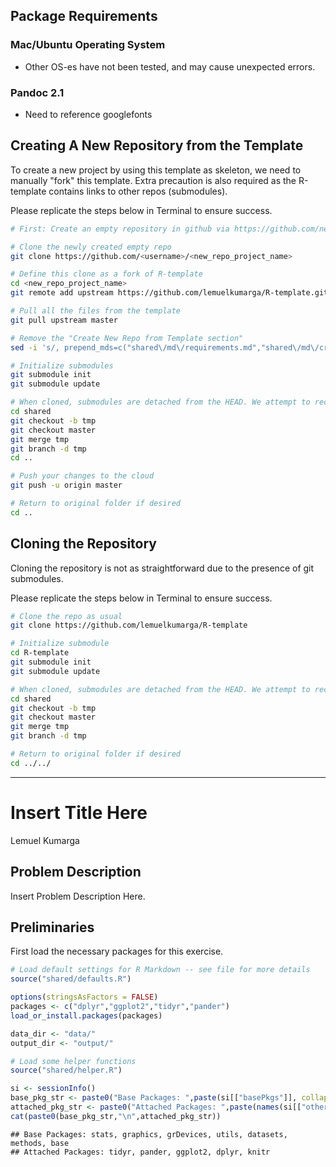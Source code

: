## Package Requirements

### Mac/Ubuntu Operating System
- Other OS-es have not been tested, and may cause unexpected errors.

### Pandoc 2.1 
- Need to reference googlefonts

## Creating A New Repository from the Template

To create a new project by using this template as skeleton, we need to manually "fork" this template. Extra precaution is also required as the R-template contains links to other repos (submodules).

Please replicate the steps below in Terminal to ensure success.

``` sh
# First: Create an empty repository in github via https://github.com/new

# Clone the newly created empty repo
git clone https://github.com/<username>/<new_repo_project_name>

# Define this clone as a fork of R-template
cd <new_repo_project_name> 
git remote add upstream https://github.com/lemuelkumarga/R-template.git

# Pull all the files from the template
git pull upstream master

# Remove the "Create New Repo from Template section"
sed -i 's/, prepend_mds=c("shared\/md\/requirements.md","shared\/md\/creating.md","shared\/md\/cloning.md")//g' main.Rmd

# Initialize submodules
git submodule init
git submodule update

# When cloned, submodules are detached from the HEAD. We attempt to rectify this issue to prevent problems in git
cd shared
git checkout -b tmp
git checkout master
git merge tmp
git branch -d tmp
cd ..

# Push your changes to the cloud
git push -u origin master

# Return to original folder if desired
cd ..
```

## Cloning the Repository

Cloning the repository is not as straightforward due to the presence of git submodules.

Please replicate the steps below in Terminal to ensure success.

``` sh
# Clone the repo as usual
git clone https://github.com/lemuelkumarga/R-template

# Initialize submodule
cd R-template
git submodule init
git submodule update

# When cloned, submodules are detached from the HEAD. We attempt to rectify this issue to prevent problems in git
cd shared
git checkout -b tmp
git checkout master
git merge tmp
git branch -d tmp

# Return to original folder if desired
cd ../../
```

---
Insert Title Here
================
Lemuel Kumarga

## Problem Description

Insert Problem Description Here.

## Preliminaries

First load the necessary packages for this exercise.

``` r
# Load default settings for R Markdown -- see file for more details
source("shared/defaults.R")

options(stringsAsFactors = FALSE)
packages <- c("dplyr","ggplot2","tidyr","pander")
load_or_install.packages(packages)

data_dir <- "data/"
output_dir <- "output/"

# Load some helper functions
source("shared/helper.R")

si <- sessionInfo()
base_pkg_str <- paste0("Base Packages: ",paste(si[["basePkgs"]], collapse=", "))
attached_pkg_str <- paste0("Attached Packages: ",paste(names(si[["otherPkgs"]]), collapse=", "))
cat(paste0(base_pkg_str,"\n",attached_pkg_str))
```

    ## Base Packages: stats, graphics, grDevices, utils, datasets, methods, base
    ## Attached Packages: tidyr, pander, ggplot2, dplyr, knitr
